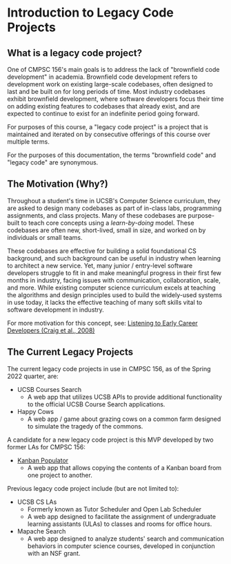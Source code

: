 # Introduction to Legacy Code Projects

## What is a legacy code project?

One of CMPSC 156's main goals is to address the lack of "brownfield code development" in academia. Brownfield code development refers to development work on existing large-scale codebases, often designed to last and be built on for long periods of time. Most industry codebases exhibit brownfield development, where software developers focus their time on adding existing features to codebases that already exist, and are expected to continue to exist for an indefinite period going forward.

For purposes of this course, a "legacy code project" is a project that is maintained and iterated on by consecutive offerings of this course over multiple terms.

For the purposes of this documentation, the terms "brownfield code" and "legacy code" are synonymous.

## The Motivation (Why?)

Throughout a student's time in UCSB's Computer Science curriculum, they are asked to design many codebases as part of in-class labs, programming assignments, and class projects. Many of these codebases are purpose-built to teach core concepts using a *learn-by-doing* model. These codebases are often new, short-lived, small in size, and worked on by individuals or small teams.

These codebases are effective for building a solid foundational CS background, and such background can be useful in industry when learning to architect a new service. Yet, many junior / entry-level software developers struggle to fit in and make meaningful progress in their first few months in industry, facing issues with communication, collaboration, scale, and more. While existing computer science curriculum excels at teaching the algorithms and design principles used to build the widely-used systems in use today, it lacks the effective teaching of many soft skills vital to software development in industry.

For more motivation for this concept, see: [Listening to Early Career Developers (Craig et al., 2008)](https://pconrad.github.io/publication/028)

## The Current Legacy Projects

The current legacy code projects in use in CMPSC 156, as of the Spring 2022 quarter, are:

* UCSB Courses Search
    * A web app that utilizes UCSB APIs to provide additional functionality to the official UCSB Course Search applications.
* Happy Cows
    * A web app / game about grazing cows on a common farm designed to simulate the tragedy of the commons.
    
A candidate for a new legacy code project is this MVP developed by two former LAs for CMPSC 156:

* [Kanban Populator](https://github.com/brownfield-team/kanban-populator)
    * A web app that allows copying the contents of a Kanban board from one project to another.


Previous legacy code project include (but are not limited to):

* UCSB CS LAs
    * Formerly known as Tutor Scheduler and Open Lab Scheduler
    * A web app designed to facilitate the assignment of undergraduate learning assistants (ULAs) to classes and rooms for office hours.
* Mapache Search
    * A web app designed to analyze students' search and communication behaviors in computer science courses, developed in conjunction with an NSF grant.
